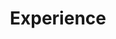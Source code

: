 ---
# An instance of the Experience widget.
# Documentation: https://wowchemy.com/docs/page-builder/
widget: experience

# This file represents a page section.
headless: true

# Order that this section appears on the page.
weight: 20

title: Experience
subtitle:

# Date format for experience
#   Refer to https://wowchemy.com/docs/customization/#date-format
date_format: Jan 2006

# Experiences.
#   Add/remove as many `experience` items below as you like.
#   Required fields are `title`, `company`, and `date_start`.
#   Leave `date_end` empty if it's your current employer.
#   Begin multi-line descriptions with YAML's `|2-` multi-line prefix.
experience:
  - title: Chief Economist
    company: UK Day One Project
    company_url: 'https://ukdayone.org/'
    location: London
    date_start: '2025-01-01'
    date_end: ''
    description: |2-
        Responsibilities include:        
        * Overseeing economic analysis and policy evaluation
        * Conducting research and policy development
  - title: Senior Policy Adviser
    company: Control AI
    company_url: 'https://controlai.com/'
    location: London
    date_start: '2024-06-21'
    date_end: '2024-12-31'
    description: |2-
        Responsibilities include:        
        * Developing policy on AI regulation
  - title: Head of Analysis
    company: Office for Life Sciences
    company_url: 'https://www.gov.uk/government/organisations/office-for-life-sciences'
    location: London
    date_start: '2022-11-01'
    date_end: '2024-06-20'
    description: |2-
        Responsibilities include:        
        * Leading a team of 9 analysts
        * Supporting on policy analysis and overseeing government publications
        * Overseeing economic analysis and policy evaluation
  - title: Economic Adviser
    company: Office for Life Sciences
    company_url: 'https://www.gov.uk/government/organisations/office-for-life-sciences'
    location: London
    date_start: '2021-05-17'
    date_end: '2022-10-30'
    description: |2-
        Responsibilities include:        
        * Analysis lead for the MDMTF and LSIMF programmes
        * Economics lead for the Analysis team in the Office for Life Sciences
  - title: Economic Associate
    company: Pro Bono Economics
    company_url: 'https://www.probonoeconomics.com/'
    location: London
    date_start: '2020-01-20'
    date_end: '2021-01-20'
    description: |2-
        Responsibilities include:        
        * Leading volunteer projects
        * Providing analytical support for projects
  - title: Lecturer
    company: Middlesex University
    company_url: 'https://www.mdx.ac.uk/'
    location: London
    date_start: '2018-09-01'
    date_end: '2021-05-16'
    description: |2-
        Responsibilities include:        
        * Teaching
        * Research
  - title: Teaching Fellow
    company: Warwick University
    company_url: 'https://warwick.ac.uk/'
    location: Coventry, West Midlands
    date_start: '2015-09-01'
    date_end: '2018-08-31'
    description: |2-
        Responsibilities include:        
        * Teaching
        * Research
  - title: Lecturer
    company: University of Essex
    company_url: 'https://www.essex.ac.uk/'
    location: Colchester, Essex
    date_start: '2013-09-01'
    date_end: '2015-08-31'
    description: |2-
        Responsibilities include: 
        * Teaching
        * Research
---